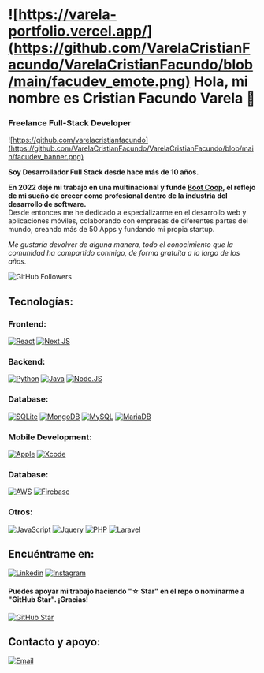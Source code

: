 # ![https://varela-portfolio.vercel.app/](https://github.com/VarelaCristianFacundo/VarelaCristianFacundo/blob/main/facudev_emote.png) Hola, mi nombre es Cristian Facundo Varela 👋
### Freelance Full-Stack Developer

![https://github.com/varelacristianfacundo](https://github.com/VarelaCristianFacundo/VarelaCristianFacundo/blob/main/facudev_banner.png)

**Soy Desarrollador Full Stack desde hace más de 10 años.**

**En 2022 dejé mi trabajo en una multinacional y fundé [**Boot Coop**](https://bootcoop.io/), el reflejo de mi sueño de crecer como profesional dentro de la industria del desarrollo de software.**
</br>
Desde entonces me he dedicado a especializarme en el desarrollo web y aplicaciones móviles, colaborando con empresas de diferentes partes del mundo, creando más de 50 Apps y fundando mi propia startup.

*Me gustaría devolver de alguna manera, todo el conocimiento que la comunidad ha compartido conmigo, de forma gratuita a lo largo de los años.*

![GitHub Followers](https://img.shields.io/github/followers/VarelaCristianFacundo?style=social)

## Tecnologías:
### Frontend:
[![React](https://img.shields.io/badge/react-%2320232a.svg?style=for-the-badge&logo=react&logoColor=%2361DAFB)]()
[![Next JS](https://img.shields.io/badge/Next-black?style=for-the-badge&logo=next.js&logoColor=white)]()
</br>
### Backend:
[![Python](https://img.shields.io/badge/Python-yellow?style=for-the-badge&logo=python&logoColor=white&labelColor=101010)]()
[![Java](https://img.shields.io/badge/Java-007396?style=for-the-badge&logo=java&logoColor=white&labelColor=101010)]()
[![Node.JS](https://img.shields.io/badge/Node.JS-339933?style=for-the-badge&logo=node.js&logoColor=white&labelColor=101010)]()
</br>
### Database:
[![SQLite](https://img.shields.io/badge/SQLite-000?style=for-the-badge&logo=sqlite&logoColor=07405E)]()
[![MongoDB](https://img.shields.io/badge/MongoDB-47A248?style=for-the-badge&logo=mongodb&logoColor=white&labelColor=101010)]()
[![MySQL](https://img.shields.io/badge/MySQL-4479A1?style=for-the-badge&logo=mysql&logoColor=white&labelColor=101010)]()
[![MariaDB](https://img.shields.io/badge/Mariadb-000?style=for-the-badge&logo=mariadb)]()
</br>
### Mobile Development:
[![Apple](https://img.shields.io/badge/iOS-999999?style=for-the-badge&logo=apple&logoColor=white&labelColor=101010)]()
[![Xcode](https://img.shields.io/badge/Xcode-1575F9?style=for-the-badge&logo=xcode&logoColor=white&labelColor=101010)]()
</br>
### Database:
[![AWS](https://img.shields.io/badge/AWS-232F3E?style=for-the-badge&logo=amazon-aws&logoColor=white&labelColor=101010)]()
[![Firebase](https://img.shields.io/badge/Firebase-FFCA28?style=for-the-badge&logo=firebase&logoColor=white&labelColor=101010)]()
</br>
### Otros:
[![JavaScript](https://img.shields.io/badge/JavaScript-000?style=for-the-badge&logo=javascript&logoColor=white&labelColor=101010)]()
[![Jquery](https://img.shields.io/badge/Jquery-000?style=for-the-badge&logo=jquery)]()
[![PHP](https://img.shields.io/badge/Php-000?style=for-the-badge&logo=php)]()
[![Laravel](https://img.shields.io/badge/Laravel-000?style=for-the-badge&logo=laravel)]()
</br>

## Encuéntrame en:

[![Linkedin](https://img.shields.io/badge/Linkedin-blue?style=for-the-badge&logo=linkedin)](https://www.linkedin.com/in/cristianfacundovarela/)
[![Instagram](https://img.shields.io/badge/Instagram-@CristianVarela-E4405F?style=for-the-badge&logo=instagram&logoColor=white&labelColor=101010)](https://www.instagram.com/facundovare/)

#### Puedes apoyar mi trabajo haciendo "☆ Star" en el repo o nominarme a "GitHub Star". ¡Gracias!

[![GitHub Star](https://img.shields.io/badge/GitHub-Nominar_a_star-yellow?style=for-the-badge&logo=github&logoColor=white&labelColor=101010)](https://stars.github.com/nominate/)

## Contacto y apoyo:
[![Email](https://img.shields.io/badge/cvarelagarcia@gmail.com-email_personal-D14836?style=for-the-badge&logo=gmail&logoColor=white&labelColor=101010)](mailto:cvarelagarcia@gmail.com)